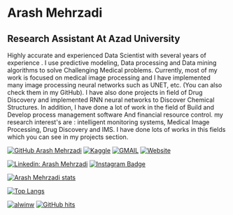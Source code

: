 # Arash Mehrzadi 
## Research Assistant At Azad University
Highly accurate and experienced Data Scientist with several years of experience . I use predictive modeling, Data processing and Data mining algorithms to solve Challenging Medical problems. Currently, most of my work is focused on medical image processing and I have implemented many image processing neural networks such as UNET, etc. (You can also check them in my GitHub). I have also done projects in field of Drug Discovery and implemented RNN neural networks to Discover Chemical Structures. In addition, I have done a lot of work in the field of Build and Develop process management software And financial resource control.
my research interest's are : intelligent monitoring systems, Medical Image Processing, Drug Discovery and IMS.
I have done lots of works in this fields which you can see in my projects section. 


[![GitHub Arash Mehrzadi](https://img.shields.io/github/followers/arash-mehrzadi?label=follow&style=social)](https://github.com/arash-mehrzadi)
[![Kaggle](https://img.shields.io/static/v1.svg?label=Kaggle&message=1&color=red&logo=kaggle&style=social)](https://www.kaggle.com/in/arashmehrzadi/)
[![GMAIL](https://img.shields.io/static/v1.svg?label=send&message=mehrzadiarash@gmail.com&color=red&logo=gmail&style=social)](mailto:mehrzadiarash@gmail.com?subject=Hello)
[![Website](https://img.shields.io/static/v1.svg?label=Website&message=arashmehrzadi.com&color=red&logo=internet-archive&style=social)](https://www.arashmehrzadi.com/)



[![Linkedin: Arash Mehrzadi](https://img.shields.io/badge/-Linkedin-blue?style=flat-square&logo=Linkedin&logoColor=white&link=https://www.linkedin.com/in/arashmehrzadi/)](https://www.linkedin.com/in/arashmehrzadi/)
[![Instagram Badge](https://img.shields.io/badge/-Instagram-purple?style=flat-square&logo=instagram&logoColor=white&link=https://www.instagram.com/arash_mehrzadi/)](https://www.instagram.com/arash_mehrzadi/)


[![Arash Mehrzadi stats](https://github-readme-stats.vercel.app/api?username=arash-mehrzadi)](https://github.com/arash-mehrzadi/github-readme-stats)

[![Top Langs](https://github-readme-stats.vercel.app/api/top-langs/?username=arash-mehrzadi&layout=compact)](https://github.com/arash-mehrzadi/github-readme-stats)
    
<p align="left">
    <a href="https://github.com/arash-mehrzadi" target="_blank"><img alt="alwinw" src="https://badges.pufler.dev/visits/arash-mehrzadi/arash-mehrzadi?logo=GitHub&label=visits&color=success&logoColor=white&style=flat-square"/></a>
    <!--<a href="https://github.com/arash-mehrzadi" target="_blank"><img alt="profile hits" src="https://img.shields.io/jsdelivr/gh/hw/alwinw/alwinw?label=hits&style=flat-square"></a>-->
    <a href="https://github.com/arash-mehrzadi/alwinw" target="_blank"><img alt="GitHub hits" src="https://img.shields.io/github/last-commit/arash-mehrzadi/arash-mehrzadi?label=profile%20updated&style=flat-square"></a>
</p>
<!--
**arash-mehrzadi/arash-mehrzadi** is a ✨ _special_ ✨ repository because its `README.md` (this file) appears on your GitHub profile.

Here are some ideas to get you started:

- 🔭 I’m currently working on ...
- 🌱 I’m currently learning ...
- 👯 I’m looking to collaborate on ...
- 🤔 I’m looking for help with ...
- 💬 Ask me about ...
- 📫 How to reach me: ...
- 😄 Pronouns: ...
- ⚡ Fun fact: ...
-->
